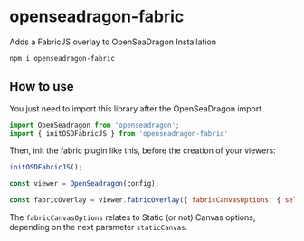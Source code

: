 # openseadragon-fabric

Adds a FabricJS overlay to OpenSeaDragon
Installation

```bash
npm i openseadragon-fabric
```

## How to use

You just need to import this library after the OpenSeaDragon import.

```javascript
import OpenSeadragon from 'openseadragon';
import { initOSDFabricJS } from 'openseadragon-fabric'
```

Then, init the fabric plugin like this, before the creation of your viewers:

```js
initOSDFabricJS();

const viewer = OpenSeadragon(config);

const fabricOverlay = viewer.fabricOverlay({ fabricCanvasOptions: { selection: false }, staticCanvas: false });
```

The `fabricCanvasOptions` relates to Static (or not) Canvas options, depending on the next parameter `staticCanvas`.
